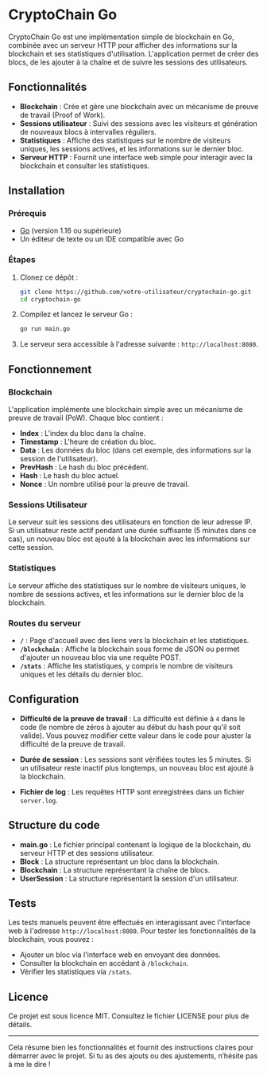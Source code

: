 # CryptoChain Go

CryptoChain Go est une implémentation simple de blockchain en Go, combinée avec un serveur HTTP pour afficher des informations sur la blockchain et ses statistiques d'utilisation. L'application permet de créer des blocs, de les ajouter à la chaîne et de suivre les sessions des utilisateurs.

## Fonctionnalités

- **Blockchain** : Crée et gère une blockchain avec un mécanisme de preuve de travail (Proof of Work).
- **Sessions utilisateur** : Suivi des sessions avec les visiteurs et génération de nouveaux blocs à intervalles réguliers.
- **Statistiques** : Affiche des statistiques sur le nombre de visiteurs uniques, les sessions actives, et les informations sur le dernier bloc.
- **Serveur HTTP** : Fournit une interface web simple pour interagir avec la blockchain et consulter les statistiques.

## Installation

### Prérequis

- [Go](https://golang.org/dl/) (version 1.16 ou supérieure)
- Un éditeur de texte ou un IDE compatible avec Go

### Étapes

1. Clonez ce dépôt :

   ```bash
   git clone https://github.com/votre-utilisateur/cryptochain-go.git
   cd cryptochain-go
   ```

2. Compilez et lancez le serveur Go :

   ```bash
   go run main.go
   ```

3. Le serveur sera accessible à l'adresse suivante : `http://localhost:8080`.

## Fonctionnement

### Blockchain

L'application implémente une blockchain simple avec un mécanisme de preuve de travail (PoW). Chaque bloc contient :
- **Index** : L'index du bloc dans la chaîne.
- **Timestamp** : L'heure de création du bloc.
- **Data** : Les données du bloc (dans cet exemple, des informations sur la session de l'utilisateur).
- **PrevHash** : Le hash du bloc précédent.
- **Hash** : Le hash du bloc actuel.
- **Nonce** : Un nombre utilisé pour la preuve de travail.

### Sessions Utilisateur

Le serveur suit les sessions des utilisateurs en fonction de leur adresse IP. Si un utilisateur reste actif pendant une durée suffisante (5 minutes dans ce cas), un nouveau bloc est ajouté à la blockchain avec les informations sur cette session.

### Statistiques

Le serveur affiche des statistiques sur le nombre de visiteurs uniques, le nombre de sessions actives, et les informations sur le dernier bloc de la blockchain.

### Routes du serveur

- **`/`** : Page d'accueil avec des liens vers la blockchain et les statistiques.
- **`/blockchain`** : Affiche la blockchain sous forme de JSON ou permet d'ajouter un nouveau bloc via une requête POST.
- **`/stats`** : Affiche les statistiques, y compris le nombre de visiteurs uniques et les détails du dernier bloc.

## Configuration

- **Difficulté de la preuve de travail** : La difficulté est définie à `4` dans le code (le nombre de zéros à ajouter au début du hash pour qu'il soit valide). Vous pouvez modifier cette valeur dans le code pour ajuster la difficulté de la preuve de travail.

- **Durée de session** : Les sessions sont vérifiées toutes les 5 minutes. Si un utilisateur reste inactif plus longtemps, un nouveau bloc est ajouté à la blockchain.

- **Fichier de log** : Les requêtes HTTP sont enregistrées dans un fichier `server.log`.

## Structure du code

- **main.go** : Le fichier principal contenant la logique de la blockchain, du serveur HTTP et des sessions utilisateur.
- **Block** : La structure représentant un bloc dans la blockchain.
- **Blockchain** : La structure représentant la chaîne de blocs.
- **UserSession** : La structure représentant la session d'un utilisateur.

## Tests

Les tests manuels peuvent être effectués en interagissant avec l'interface web à l'adresse `http://localhost:8080`. Pour tester les fonctionnalités de la blockchain, vous pouvez :
- Ajouter un bloc via l'interface web en envoyant des données.
- Consulter la blockchain en accédant à `/blockchain`.
- Vérifier les statistiques via `/stats`.

## Licence

Ce projet est sous licence MIT. Consultez le fichier LICENSE pour plus de détails.

---

Cela résume bien les fonctionnalités et fournit des instructions claires pour démarrer avec le projet. Si tu as des ajouts ou des ajustements, n’hésite pas à me le dire !
